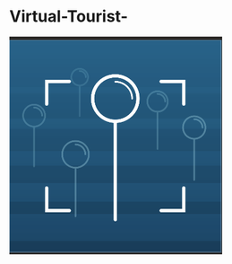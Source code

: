 # Virtual-Tourist-

![weather Icon](https://github.com/Abdu11a/Virtual-Tourist-/blob/master/Virtual%20Tourist/Virtual%20Tourist%20PHOTO/APP%20ICON.png)
